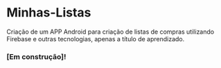 # Minhas-Listas
Criação de um APP Android para criação de listas de compras utilizando Firebase e outras tecnologias, apenas a título de aprendizado. 

### [Em construção]!
